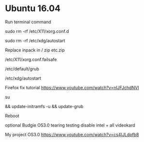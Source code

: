 # Ubuntu 16.04

Run terminal command

sudo rm -rf /etc/X11/xorg.conf.d

sudo rm -rf /etc/xdg/autostart

Replace inpack in / zip etc.zip  

/etc/X11/xorg.conf.failsafe

/etc/default/grub

/etc/xdg/autostart

Firefox fix tutorial https://www.youtube.com/watch?v=nlJFJchdNVI

su

&& update-initramfs -u && update-grub

Reboot

optional Budgie OS3.0 tearing testing disable intel + all videokard

My project OS3.0 https://www.youtube.com/watch?v=cs4IJLdpfb8

